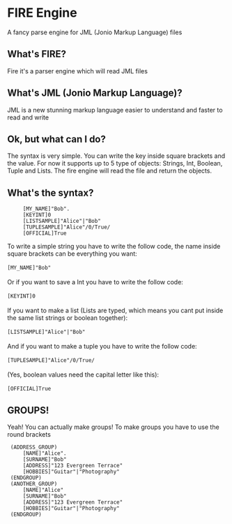 # FIRE Engine
A fancy parse engine for JML (Jonio Markup Language) files

<h2>What's FIRE?</h2>
<p>Fire it's a parser engine which will read JML files</p>

<h2>What's JML (Jonio Markup Language)?</h2>
<p>JML is a new stunning markup language easier to understand and faster to read and write</p>

<h2>Ok, but what can I do?</h2>
<p>The syntax is very simple. You can write the key inside square brackets and the value. For now it supports up to 5 type of objects: Strings, Int, Boolean, Tuple and Lists. The fire engine will read the file and return the objects.</p>

<h2>What's the syntax?</h2>


 ```
      [MY_NAME]"Bob". 
      [KEYINT]0
      [LISTSAMPLE]"Alice"|"Bob"
      [TUPLESAMPLE]"Alice"/0/True/
      [OFFICIAL]True
  ```
  
  <p>To write a simple string you have to write the follow code, the name inside square brackets can be everything you want:</br>
  </br>
  <code>[MY_NAME]"Bob"</code></br></br>
  Or if you want to save a Int you have to write the follow code:</br></br>
  <code>[KEYINT]0</code></br></br>
  If you want to make a list (Lists are typed, which means you cant put inside the same list strings or boolean together):</br>
  </br>
  <code>[LISTSAMPLE]"Alice"|"Bob"</code></br></br>
  And if you want to make a tuple you have to write the follow code:</br></br>
  <code>[TUPLESAMPLE]"Alice"/0/True/</code></br></br>
  (Yes, boolean values need the capital letter like this):</br></br>
  <code>[OFFICIAL]True</code>
</p>
<h2> GROUPS! </h2>
<p> Yeah! You can actually make groups! To make groups you have to use the round brackets
</br>

 ```
  (ADDRESS_GROUP)
      [NAME]"Alice". 
      [SURNAME]"Bob"
      [ADDRESS]"123 Evergreen Terrace"
      [HOBBIES]"Guitar"|"Photography"
  (ENDGROUP)
  (ANOTHER_GROUP)  
      [NAME]"Alice"  
      [SURNAME]"Bob"  
      [ADDRESS]"123 Evergreen Terrace"  
      [HOBBIES]"Guitar"|"Photography"  
  (ENDGROUP)
```

